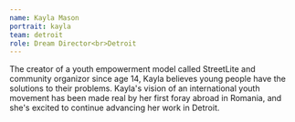 ```yaml
---
name: Kayla Mason
portrait: kayla
team: detroit
role: Dream Director<br>Detroit
---
```


The creator of a youth empowerment model called StreetLite and community organizor since age 14, Kayla believes young people have the solutions to their problems. Kayla's vision of an international youth movement has been made real by her first foray abroad in Romania, and she's excited to continue advancing her work in Detroit.
